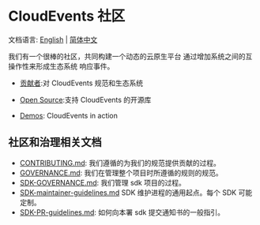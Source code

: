# CloudEvents 社区

文档语言: [English](README.md) | [简体中文](README.zh-cn.md)

我们有一个很棒的社区，共同构建一个动态的云原生平台
通过增加系统之间的互操作性来形成生态系统
响应事件。

- [贡献者](contributor.md):对
  CloudEvents 规范和生态系统

- [Open Source](open-source.md):支持 CloudEvents 的开源库

- [Demos](Demos.md): CloudEvents in action

## 社区和治理相关文档

- [CONTRIBUTING.md](CONTRIBUTING.md):
  我们遵循的为我们的规范提供贡献的过程。
- [GOVERNANCE.md](GOVERNANCE.md):
  我们在管理整个项目时所遵循的规则的规范。
- [SDK-GOVERNANCE.md](SDK-GOVERNANCE.md):
  我们管理 sdk 项目的过程。
- [SDK-maintainer-guidelines.md](SDK-maintainer-guidelines.md)
  SDK 维护进程的通用起点。每个 SDK 可能定制。
- [SDK-PR-guidelines.md](SDK-PR-guidelines.md):
  如何向本署 sdk 提交通知书的一般指引。
